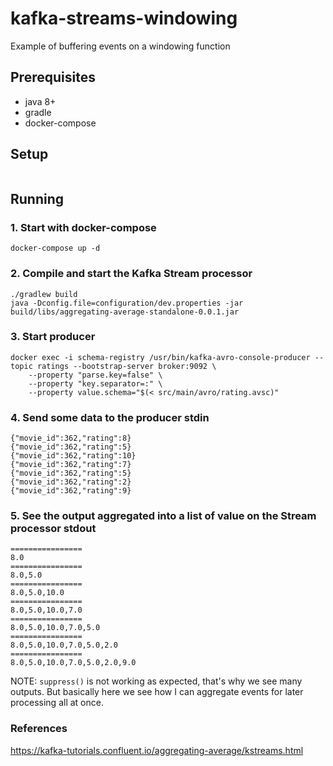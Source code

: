 # kafka-streams-windowing
Example of buffering events on a windowing function

## Prerequisites
* java 8+
* gradle
* docker-compose

## Setup
```

```


## Running

### 1. Start with docker-compose
```
docker-compose up -d
```

### 2. Compile and start the Kafka Stream processor
```
./gradlew build
java -Dconfig.file=configuration/dev.properties -jar build/libs/aggregating-average-standalone-0.0.1.jar
```

### 3. Start producer
```
docker exec -i schema-registry /usr/bin/kafka-avro-console-producer --topic ratings --bootstrap-server broker:9092 \
    --property "parse.key=false" \
    --property "key.separator=:" \
    --property value.schema="$(< src/main/avro/rating.avsc)"
```

### 4. Send some data to the producer stdin
```
{"movie_id":362,"rating":8}
{"movie_id":362,"rating":5}
{"movie_id":362,"rating":10}
{"movie_id":362,"rating":7}
{"movie_id":362,"rating":5}
{"movie_id":362,"rating":2}
{"movie_id":362,"rating":9}
```

### 5. See the output aggregated into a list of value on the Stream processor stdout
```
================                                                                                                                           
8.0                                                                                                                                        
================                                                                                                                           
8.0,5.0                                                                                                                                    
================                                                                                                                           
8.0,5.0,10.0                                                                                                                               
================                                                                                                                           
8.0,5.0,10.0,7.0                                                                                                                           
================                                                                                                                           
8.0,5.0,10.0,7.0,5.0                                                                                                                       
================                                                                                                                           
8.0,5.0,10.0,7.0,5.0,2.0                                                                                                                   ================                                                                                                                           
8.0,5.0,10.0,7.0,5.0,2.0,9.0  
```

NOTE: `suppress()` is not working as expected, that's why we see many outputs. But basically here we see how I can aggregate events for later processing all at once.

### References

https://kafka-tutorials.confluent.io/aggregating-average/kstreams.html